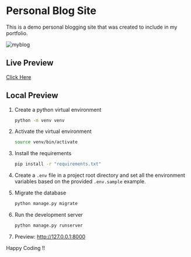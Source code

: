 # Personal Blog Site

This is a demo personal blogging site that was created to include in my portfolio.

![myblog](https://user-images.githubusercontent.com/50628520/112199567-66750600-8c36-11eb-8fcb-9ccbaebd33a0.jpg)


## Live Preview
[Click Here](https://personal-blog-site-ten.vercel.app/)

## Local Preview

1. Create a python virtual environment
   ```bash
   python -m venv venv
   ```
2. Activate the virtual environment
   ```bash
   source venv/bin/activate
   ```
3. Install the requirements
   ```bash
   pip install -r "requirements.txt"
   ```
4. Create a `.env` file in a project root directory and set all the environment variables based on the provided `.env.sample` example.
   
5. Migrate the database
   ```bash
   python manage.py migrate
   ```
6. Run the development server
   ```bash
   python manage.py runserver
   ```
7. Preview: http://127.0.0.1:8000


Happy Coding !!